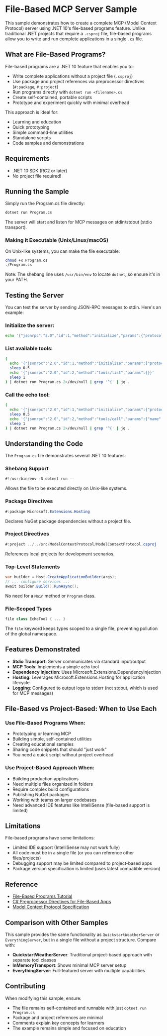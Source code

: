 # File-Based MCP Server Sample

This sample demonstrates how to create a complete MCP (Model Context Protocol) server using .NET 10's file-based programs feature. Unlike traditional .NET projects that require a `.csproj` file, file-based programs allow you to write and run complete applications in a single `.cs` file.

## What are File-Based Programs?

File-based programs are a .NET 10 feature that enables you to:
- Write complete applications without a project file (`.csproj`)
- Use package and project references via preprocessor directives (`#:package`, `#:project`)
- Run programs directly with `dotnet run <filename>.cs`
- Create self-contained, portable scripts
- Prototype and experiment quickly with minimal overhead

This approach is ideal for:
- Learning and education
- Quick prototyping
- Simple command-line utilities
- Standalone scripts
- Code samples and demonstrations

## Requirements

- .NET 10 SDK (RC2 or later)
- No project file required!

## Running the Sample

Simply run the Program.cs file directly:

```bash
dotnet run Program.cs
```

The server will start and listen for MCP messages on stdin/stdout (stdio transport).

### Making it Executable (Unix/Linux/macOS)

On Unix-like systems, you can make the file executable:

```bash
chmod +x Program.cs
./Program.cs
```

Note: The shebang line uses `/usr/bin/env` to locate `dotnet`, so ensure it's in your PATH.

## Testing the Server

You can test the server by sending JSON-RPC messages to stdin. Here's an example:

### Initialize the server:
```bash
echo '{"jsonrpc":"2.0","id":1,"method":"initialize","params":{"protocolVersion":"2024-11-05","capabilities":{},"clientInfo":{"name":"test-client","version":"1.0"}}}' | dotnet run Program.cs
```

### List available tools:
```bash
(
  echo '{"jsonrpc":"2.0","id":1,"method":"initialize","params":{"protocolVersion":"2024-11-05","capabilities":{},"clientInfo":{"name":"test-client","version":"1.0"}}}'
  sleep 0.5
  echo '{"jsonrpc":"2.0","id":2,"method":"tools/list","params":{}}'
  sleep 1
) | dotnet run Program.cs 2>/dev/null | grep '^{' | jq .
```

### Call the echo tool:
```bash
(
  echo '{"jsonrpc":"2.0","id":1,"method":"initialize","params":{"protocolVersion":"2024-11-05","capabilities":{},"clientInfo":{"name":"test-client","version":"1.0"}}}'
  sleep 0.5
  echo '{"jsonrpc":"2.0","id":2,"method":"tools/call","params":{"name":"echo","arguments":{"message":"Hello, MCP!"}}}'
  sleep 1
) | dotnet run Program.cs 2>/dev/null | grep '^{' | jq .
```

## Understanding the Code

The `Program.cs` file demonstrates several .NET 10 features:

### Shebang Support
```csharp
#!/usr/bin/env -S dotnet run --
```
Allows the file to be executed directly on Unix-like systems.

### Package Directives
```csharp
#:package Microsoft.Extensions.Hosting
```
Declares NuGet package dependencies without a project file.

### Project Directives
```csharp
#:project ../../src/ModelContextProtocol/ModelContextProtocol.csproj
```
References local projects for development scenarios.

### Top-Level Statements
```csharp
var builder = Host.CreateApplicationBuilder(args);
// ... configure services ...
await builder.Build().RunAsync();
```
No need for a `Main` method or `Program` class.

### File-Scoped Types
```csharp
file class EchoTool { ... }
```
The `file` keyword keeps types scoped to a single file, preventing pollution of the global namespace.

## Features Demonstrated

- **Stdio Transport**: Server communicates via standard input/output
- **MCP Tools**: Implements a simple `echo` tool
- **Dependency Injection**: Uses Microsoft.Extensions.DependencyInjection
- **Hosting**: Leverages Microsoft.Extensions.Hosting for application lifecycle
- **Logging**: Configured to output logs to stderr (not stdout, which is used for MCP messages)

## File-Based vs Project-Based: When to Use Each

### Use File-Based Programs When:
- Prototyping or learning MCP
- Building simple, self-contained utilities
- Creating educational samples
- Sharing code snippets that should "just work"
- You need a quick script without project overhead

### Use Project-Based Approach When:
- Building production applications
- Need multiple files organized in folders
- Require complex build configurations
- Publishing NuGet packages
- Working with teams on larger codebases
- Need advanced IDE features like IntelliSense (file-based support is limited)

## Limitations

File-based programs have some limitations:
- Limited IDE support (IntelliSense may not work fully)
- All code must be in a single file (or you can reference other files/projects)
- Debugging support may be limited compared to project-based apps
- Package version specification is limited (uses latest compatible version)

## Reference

- [File-Based Programs Tutorial](https://learn.microsoft.com/en-us/dotnet/csharp/fundamentals/tutorials/file-based-programs)
- [C# Preprocessor Directives for File-Based Apps](https://learn.microsoft.com/en-us/dotnet/csharp/language-reference/preprocessor-directives#file-based-apps)
- [Model Context Protocol Specification](https://spec.modelcontextprotocol.io/)

## Comparison with Other Samples

This sample provides the same functionality as `QuickstartWeatherServer` or `EverythingServer`, but in a single file without a project structure. Compare with:
- **QuickstartWeatherServer**: Traditional project-based approach with separate tool classes
- **InMemoryTransport**: Shows minimal MCP server setup
- **EverythingServer**: Full-featured server with multiple capabilities

## Contributing

When modifying this sample, ensure:
- The file remains self-contained and runnable with just `dotnet run Program.cs`
- Package and project references are minimal
- Comments explain key concepts for learners
- The example remains simple and focused on education
